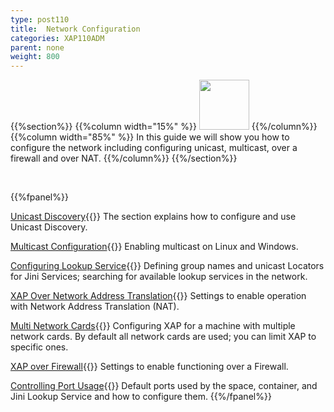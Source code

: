 ```yaml
---
type: post110
title:  Network Configuration
categories: XAP110ADM
parent: none
weight: 800
---
```




{{%section%}}
{{%column width="15%" %}}
<img src="/attachment_files/subject/Network.png" width="80" height="80">
{{%/column%}}
{{%column width="85%" %}}
In this guide we will show you how to configure the network including configuring unicast, multicast, over a firewall and over NAT.
{{%/column%}}
{{%/section%}}

<br>


 {{%fpanel%}}

[Unicast Discovery](./network-unicast-discovery.html){{<wbr>}}
The section explains how to configure and use Unicast Discovery.

[Multicast Configuration](./network-multicast.html){{<wbr>}}
Enabling multicast on Linux and Windows.

[Configuring Lookup Service](./network-lookup-service-configuration.html){{<wbr>}}
Defining group names and unicast Locators for Jini Services; searching for available lookup services in the network.

[XAP Over Network Address Translation](./network-over-nat.html){{<wbr>}}
Settings to enable operation with Network Address Translation (NAT).

[Multi Network Cards](./network-multi-nic.html){{<wbr>}}
Configuring XAP for a machine with multiple network cards. By default all network cards are used; you can limit XAP to specific ones.

[XAP over Firewall](./network-over-firewall.html){{<wbr>}}
Settings to enable functioning over a Firewall.

[Controlling Port Usage](./network-ports.html){{<wbr>}}
Default ports used by the space, container, and Jini Lookup Service and how to configure them.
{{%/fpanel%}}
